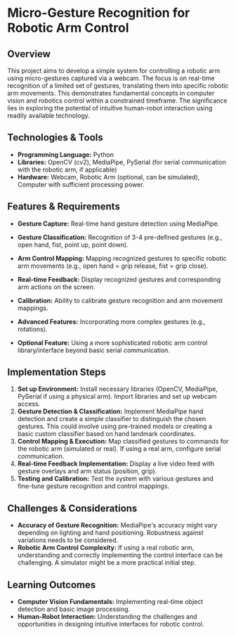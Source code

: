 # Micro-Gesture Recognition for Robotic Arm Control

## Overview

This project aims to develop a simple system for controlling a robotic arm using micro-gestures captured via a webcam.  The focus is on real-time recognition of a limited set of gestures, translating them into specific robotic arm movements. This demonstrates fundamental concepts in computer vision and robotics control within a constrained timeframe.  The significance lies in exploring the potential of intuitive human-robot interaction using readily available technology.

## Technologies & Tools

- **Programming Language:** Python
- **Libraries:** OpenCV (cv2), MediaPipe, PySerial (for serial communication with the robotic arm, if applicable)
- **Hardware:** Webcam, Robotic Arm (optional, can be simulated),  Computer with sufficient processing power.

## Features & Requirements

- **Gesture Capture:** Real-time hand gesture detection using MediaPipe.
- **Gesture Classification:** Recognition of 3-4 pre-defined gestures (e.g., open hand, fist, point up, point down).
- **Arm Control Mapping:** Mapping recognized gestures to specific robotic arm movements (e.g., open hand = grip release, fist = grip close).
- **Real-time Feedback:** Display recognized gestures and corresponding arm actions on the screen.
- **Calibration:** Ability to calibrate gesture recognition and arm movement mappings.

- **Advanced Features:**  Incorporating more complex gestures (e.g., rotations).
- **Optional Feature:** Using a more sophisticated robotic arm control library/interface beyond basic serial communication.


## Implementation Steps

1. **Set up Environment:** Install necessary libraries (OpenCV, MediaPipe, PySerial if using a physical arm).  Import libraries and set up webcam access.
2. **Gesture Detection & Classification:** Implement MediaPipe hand detection and create a simple classifier to distinguish the chosen gestures. This could involve using pre-trained models or creating a basic custom classifier based on hand landmark coordinates.
3. **Control Mapping & Execution:**  Map classified gestures to commands for the robotic arm (simulated or real).  If using a real arm, configure serial communication.
4. **Real-time Feedback Implementation:** Display a live video feed with gesture overlays and arm status (position, grip).
5. **Testing and Calibration:** Test the system with various gestures and fine-tune gesture recognition and control mappings.


## Challenges & Considerations

- **Accuracy of Gesture Recognition:**  MediaPipe's accuracy might vary depending on lighting and hand positioning. Robustness against variations needs to be considered.
- **Robotic Arm Control Complexity:**  If using a real robotic arm, understanding and correctly implementing the control interface can be challenging.  A simulator might be a more practical initial step.

## Learning Outcomes

- **Computer Vision Fundamentals:** Implementing real-time object detection and basic image processing.
- **Human-Robot Interaction:**  Understanding the challenges and opportunities in designing intuitive interfaces for robotic control.

